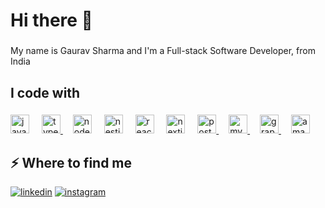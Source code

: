 
<h1 align="left">Hi there 👋</h1>

###

<p align="left">My name is Gaurav Sharma and I'm a Full-stack Software Developer, from India</p>

###



###

<h2 align="left">I code with</h2>

###

<div align="left">
  <img src="https://img.shields.io/badge/JavaScript-323330?style=for-the-badge&logo=javascript&logoColor=F7DF1E" height="30" alt="javascript logo"  />
  <img width="12" />
  <a href="https://www.typescriptlang.org/" target="_blank" rel="noreferrer"> <img src="https://img.shields.io/badge/TypeScript-007ACC?style=for-the-badge&logo=typescript&logoColor=white" height="30" alt="typescript logo"  /> </a>
  <img width="12" />
  <img src="https://img.shields.io/badge/Node%20js-339933?style=for-the-badge&logo=nodedotjs&logoColor=white" height="30" alt="nodejs logo"  />
  <img width="12" />
  <img src="https://img.shields.io/badge/nestjs-E0234E?style=for-the-badge&logo=nestjs&logoColor=white" height="30" alt="nestjs logo"  />
  <img width="12" />
  <img src="https://img.shields.io/badge/React-20232A?style=for-the-badge&logo=react&logoColor=61DAFB" height="30" alt="react logo"  />
  <img width="12" />
  <img src="https://img.shields.io/badge/next%20js-000000?style=for-the-badge&logo=nextdotjs&logoColor=white" height="30" alt="nextjs logo"  />
  <img width="12" />
  <a href="https://www.postgresql.org/" target="_blank" rel="noreferrer"> <img src="https://img.shields.io/badge/PostgreSQL-316192?style=for-the-badge&logo=postgresql&logoColor=white" height="30" alt="postgres logo"  /> </a>
  <img width="12" />
  <a href="https://www.mysql.com/" target="_blank" rel="noreferrer"> <img src="https://img.shields.io/badge/MySQL-005C84?style=for-the-badge&logo=mysql&logoColor=white" height="30" alt="mysql logo"  /> </a>
  <img width="12" />
  <a href="https://graphql.org/" target="_blank" rel="noreferrer"> <img src="https://img.shields.io/badge/GraphQl-E10098?style=for-the-badge&logo=graphql&logoColor=white" height="30" alt="graphql logo"  /> </a>
  <img width="12" />
  <a href="https://aws.amazon.com/" target="_blank" rel="noreferrer"> <img src="https://img.shields.io/badge/Amazon_AWS-FF9900?style=for-the-badge&logo=amazonaws&logoColor=white" height="30" alt="amazonwebservices logo" /> </a>
</div>

###
<h2>⚡️ Where to find me</h2>
<p><a target="_blank" href="https://www.linkedin.com/in/hellogauravsharma" style="display: inline-block;"><img src="https://img.shields.io/badge/linkedin-logo?style=for-the-badge&logo=linkedin&logoColor=white&color=%230a77b6" alt="linkedin" /></a>
<a target="_blank" href="https://www.instagram.com/igauravsharma4" style="display: inline-block;"><img src="https://img.shields.io/badge/instagram-logo?style=for-the-badge&logo=instagram&logoColor=white&color=%23F35369" alt="instagram" /></a></p>

